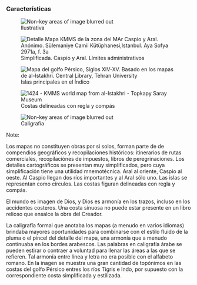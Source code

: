 ### Características

<div class="layout-3x2">
  <figure>
    <img  data-src="images/islamic-map-balkhi-istakhri-persico.jpg" alt="Non-key areas of image blurred out">
    <figcaption>Ilustrativa</figcaption>
  </figure>
  <figure>
    <img data-src="images/islamic-caract-simplicity.jpg" title="Detalle Mapa KMMS de la zona del MAr Caspio y Aral. Anónimo. Sülemaniye Camii Kütüphanesi,Istanbul. Aya Sofya 2971a, f. 3a">
    <figcaption>Simplificada. Caspio y Aral. Límites administrativos</figcaption>
  </figure>
  <figure>
    <img data-src="images/islamic-caract-islas.jpg" title="Mapa del golfo Pérsico, Siglos XIV-XV. Basado en los mapas de al-Istakhri. Central Library, Tehran University">
    <figcaption>Islas principales en el Índico</figcaption>
  </figure>							
  <figure>
    <img data-src="images/islamic-caract-costas.jpg" title="1424 - KMMS world map from al-Istakhri - Topkapy Saray Museum">
    <figcaption>Costas delineadas con regla y compás</figcaption>
  </figure>	
  <figure>
    <img data-src="images/islamic-caract-caligrafia.jpg" alt="Non-key areas of image blurred out">
    <figcaption>Caligrafía</figcaption>
  </figure>
</div>

Note:

Los mapas no constituyen obras por si solos, forman parte de de compendios geográficos y recopilaciones históricos: itinerarios de rutas comerciales, recopilaciónes de impuestos, libros de peregrinaciones. Los detalles cartográficos se presentan muy simplificados, pero cuya simplificación tiene una utilidad mnemotécnica. Aral al oriente, Caspio al oeste. Al Caspio llegan dos ríos importantes y al Aral sólo uno. Las islas se representan como círculos. Las costas figuran delineadas con regla y compás. 
  
El mundo es imagen de Dios, y Dios es armonía en los trazos, incluso en los accidentes costeros. Una costa sinuosa no puede estar presente en un libro relioso que ensalce la obra del Creador.

La caligrafía formal que anotaba los mapas (a menudo en varios idiomas) brindaba mayores oportunidades para combinarse con el estilo fluido de la pluma o el pincel del detalle del mapa, una armonía que a menudo continuaba en los bordes arabescos. Las palabras en caligrafía árabe se pueden estirar o contraer a voluntad para llenar las áreas a las que se refieren. Tal armonía entre línea y letra no era posible con el alfabeto romano. En la inagen se muestra una gran cantidad de topónimos en las costas del golfo Pérsico entres los ríos Tigris e Indo, por supuesto con la correspondiente costa simplificada y estilizada.
